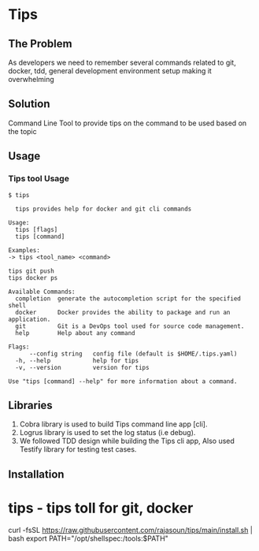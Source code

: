 # Tips

## The Problem

As developers we need to remember several commands related to git, docker, tdd, general development environment setup making it overwhelming

## Solution

Command Line Tool to provide tips on the command to be used based on the topic


## Usage

### Tips tool Usage
```
$ tips

  tips provides help for docker and git cli commands

Usage:
  tips [flags]
  tips [command]

Examples:
-> tips <tool_name> <command>

tips git push
tips docker ps

Available Commands:
  completion  generate the autocompletion script for the specified shell
  docker      Docker provides the ability to package and run an application.
  git         Git is a DevOps tool used for source code management.
  help        Help about any command

Flags:
      --config string   config file (default is $HOME/.tips.yaml)
  -h, --help            help for tips
  -v, --version         version for tips

Use "tips [command] --help" for more information about a command.
```

## Libraries

1. Cobra library  is used to build Tips command line app [cli].
2. Logrus library is used to set the log status (i.e debug).
3. We followed TDD design while building the Tips cli app, Also used Testify library for testing test cases.


##  Installation

# tips - tips toll for git, docker

curl -fsSL https://raw.githubusercontent.com/rajasoun/tips/main/install.sh | bash
export PATH="/opt/shellspec:/tools:$PATH"




